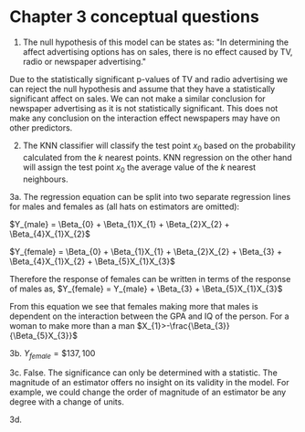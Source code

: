 # Chapter 3 conceptual questions

1. The null hypothesis of this model can be states as:
"In determining the affect advertising options has on sales, there is no effect
caused by TV, radio or newspaper advertising."

Due to the statistically significant p-values of TV and radio advertising we can
 reject the null hypothesis and assume that they have a statistically significant
 affect on sales. We can not make a similar conclusion for newspaper advertising
 as it is not statistically significant. This does not make any conclusion on the
 interaction effect newspapers may have on other predictors.

2. The KNN classifier will classify the test point $x_{0}$ based on the probability
 calculated from the $k$ nearest points. KNN regression on the other hand will
 assign the test point $x_0$ the average value of the $k$ nearest neighbours.

3a. The regression equation can be split into two separate regression lines for
 males and females as (all hats on estimators are omitted):

 $Y_{male} = \Beta_{0} + \Beta_{1}X_{1}  + \Beta_{2}X_{2}  + \Beta_{4}X_{1}X_{2}$

 $Y_{female} = \Beta_{0} + \Beta_{1}X_{1}  + \Beta_{2}X_{2}  + \Beta_{3} +  \Beta_{4}X_{1}X_{2} + \Beta_{5}X_{1}X_{3}$

 Therefore the response of females can be written in terms of the response of males as,
 $Y_{female} = Y_{male}  + \Beta_{3} +  \Beta_{5}X_{1}X_{3}$

 From this equation we see that females making more that males is dependent on
 the interaction between the GPA and IQ of the person. For a woman to make more
 than a man $X_{1}>-\frac{\Beta_{3}}{\Beta_{5}X_{3}}$

3b. $Y_{female} = \$137,100$

3c. False. The significance can only be determined with a statistic. The magnitude
 of an estimator offers no insight on its validity in the model. For example, we
 could change the order of magnitude of an estimator be any degree with a change
 of units.

3d. 
